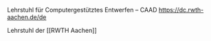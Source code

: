 Lehrstuhl für Computergestütztes Entwerfen – CAAD
https://dc.rwth-aachen.de/de

Lehrstuhl der [[RWTH Aachen]]